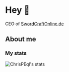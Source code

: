 # Hey 👋

CEO of [SwordCraftOnline.de]

## About me

### My stats


<img aligin="left" alt="ChrisPEql's stats" src="https://github-readme-stats.vercel.app/api?username=ChrisPEql&show_icons=true&theme=dark&hide_border=true">

[SwordCraftOnline.de]: https://swordcraftonline.de
